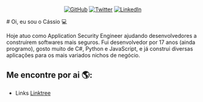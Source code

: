 <p align="center">
	<a href="https://github.com/cassiodeveloper"><img src="https://img.shields.io/github/followers/cassiodeveloper.svg?label=GitHub&style=flat-square&logo=github" alt="GitHub"></a>
	<a href="https://twitter.com/cassiodeveloper"><img src="https://img.shields.io/twitter/follow/cassiodeveloper?label=Twitter&style=flat-square&logo=twitter" alt="Twitter"></a>
	<a href="https://www.linkedin.com/in/cassiodeveloper"><img src="https://img.shields.io/badge/LinkedIn--_.svg?style=flat-square&logo=linkedin" alt="LinkedIn"></a>
</p>
# Oi, eu sou o Cássio 💻

Hoje atuo como Application Security Engineer ajudando desenvolvedores a construirem softwares mais seguros. Fui desenvolvedor por 17 anos (ainda programo), gosto muito de C#, Python e JavaScript, e já construi diversas aplicações para os mais variados nichos de negócio.

## Me encontre por ai 🌎:
- Links <a href="https://linktr.ee/cassiodeveloper">Linktree</a>
